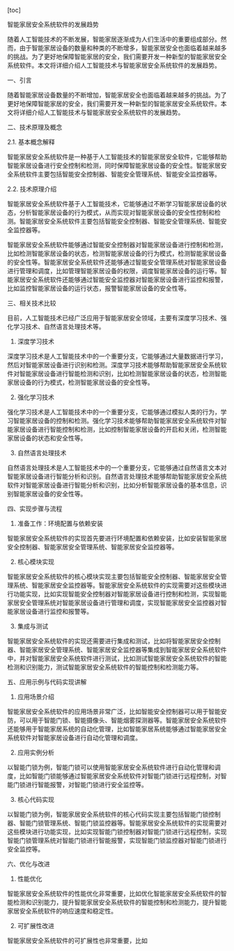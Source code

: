 
[toc]                    
                
                
智能家居安全系统软件的发展趋势

随着人工智能技术的不断发展，智能家居逐渐成为人们生活中的重要组成部分。然而，由于智能家居设备的数量和种类的不断增多，智能家居安全也面临着越来越多的挑战。为了更好地保障智能家居的安全，我们需要开发一种新型的智能家居安全系统软件。本文将详细介绍人工智能技术与智能家居安全系统软件的发展趋势。

一、引言

随着智能家居设备数量的不断增加，智能家居安全也面临着越来越多的挑战。为了更好地保障智能家居的安全，我们需要开发一种新型的智能家居安全系统软件。本文将详细介绍人工智能技术与智能家居安全系统软件的发展趋势。

二、技术原理及概念

2.1. 基本概念解释

智能家居安全系统软件是一种基于人工智能技术的智能家居安全软件，它能够帮助智能家居设备进行安全控制和检测，同时保障智能家居设备的安全性。智能家居安全系统软件主要包括智能安全控制器、智能安全管理系统、智能安全监控器等。

2.2. 技术原理介绍

智能家居安全系统软件基于人工智能技术，它能够通过不断学习智能家居设备的状态，分析智能家居设备的行为模式，从而实现对智能家居设备的安全性控制和检测。智能家居安全系统软件主要包括智能安全控制器、智能安全管理系统、智能安全监控器等。

智能家居安全系统软件能够通过智能安全控制器对智能家居设备进行控制和检测，比如检测智能家居设备的状态，检测智能家居设备的行为模式，检测智能家居设备的安全性等。智能家居安全系统软件还能够通过智能安全管理系统对智能家居设备进行管理和调度，比如管理智能家居设备的权限，调度智能家居设备的运行等。智能家居安全系统软件还能够通过智能安全监控器对智能家居设备进行监控和报警，比如监控智能家居设备的运行状态，报警智能家居设备的安全性等。

三、相关技术比较

目前，人工智能技术已经广泛应用于智能家居安全领域，主要有深度学习技术、强化学习技术、自然语言处理技术等。

1. 深度学习技术

深度学习技术是人工智能技术中的一个重要分支，它能够通过大量数据进行学习，然后对智能家居设备进行识别和检测。深度学习技术能够帮助智能家居安全系统软件对智能家居设备进行智能检测和识别，比如检测智能家居设备的状态，检测智能家居设备的行为模式，检测智能家居设备的安全性等。

2. 强化学习技术

强化学习技术是人工智能技术中的一个重要分支，它能够通过模拟人类的行为，学习智能家居设备的控制和检测。强化学习技术能够帮助智能家居安全系统软件对智能家居设备进行智能控制和检测，比如控制智能家居设备的开启和关闭，检测智能家居设备的状态和安全性等。

3. 自然语言处理技术

自然语言处理技术是人工智能技术中的一个重要分支，它能够通过自然语言文本对智能家居设备进行智能分析和识别。自然语言处理技术能够帮助智能家居安全系统软件对智能家居设备进行智能分析和识别，比如分析智能家居设备的基本信息，识别智能家居设备的安全性等。

四、实现步骤与流程

1. 准备工作：环境配置与依赖安装

智能家居安全系统软件的实现首先要进行环境配置和依赖安装，比如安装智能家居安全控制器、智能家居安全管理系统、智能家居安全监控器等。

2. 核心模块实现

智能家居安全系统软件的核心模块实现主要包括智能安全控制器、智能家居安全管理系统、智能家居安全监控器等。智能家居安全系统软件的实现需要对这些模块进行功能实现，比如实现智能安全控制器对智能家居设备进行控制和检测，实现智能家居安全管理系统对智能家居设备进行管理和调度，实现智能家居安全监控器对智能家居设备进行监控和报警等。

3. 集成与测试

智能家居安全系统软件的实现还需要进行集成和测试，比如将智能家居安全控制器、智能家居安全管理系统、智能家居安全监控器等集成到智能家居安全系统软件中，并对智能家居安全系统软件进行测试，比如测试智能家居安全系统软件的智能检测和识别能力，测试智能家居安全系统软件的智能控制和检测能力等。

五、应用示例与代码实现讲解

1. 应用场景介绍

智能家居安全系统软件的应用场景非常广泛，比如智能安全控制器可以用于智能安防，可以用于智能门锁、智能摄像头、智能烟雾探测器等。智能家居安全系统软件还能够用于智能家居系统的自动化管理，比如智能家居系统能够通过智能家居安全系统软件对智能家居设备进行自动化管理和调度。

2. 应用实例分析

以智能门锁为例，智能门锁可以使用智能家居安全系统软件进行自动化管理和调度，比如智能门锁能够通过智能家居安全系统软件对智能门锁进行远程控制，对智能门锁进行智能报警，对智能门锁进行安全监控等。

3. 核心代码实现

以智能门锁为例，智能家居安全系统软件的核心代码实现主要包括智能门锁控制器、智能门锁管理系统、智能门锁监控器等。智能家居安全系统软件的实现需要对这些模块进行功能实现，比如实现智能门锁控制器对智能门锁进行远程控制，实现智能门锁管理系统对智能门锁进行智能报警，实现智能门锁监控器对智能门锁进行安全监控等。

六、优化与改进

1. 性能优化

智能家居安全系统软件的性能优化非常重要，比如优化智能家居安全系统软件的智能检测和识别能力，提升智能家居安全系统软件的智能控制和检测能力，提升智能家居安全系统软件的响应速度和稳定性。

2. 可扩展性改进

智能家居安全系统软件的可扩展性也非常重要，比如

